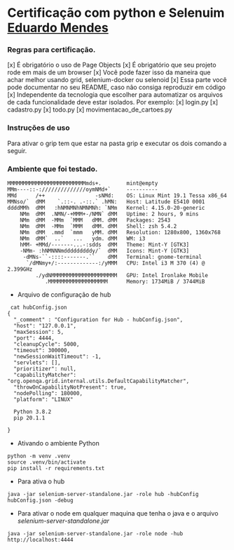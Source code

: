 # Certificação com python e Selenuim [Eduardo Mendes](https://dunossauro.github.io/curso-python-selenium/certificado.html)


### Regras para certificação.

[x] É obrigatório o uso de Page Objects
[x] É obrigatório que seu projeto rode em mais de um browser
[x] Você pode fazer isso da maneira que achar melhor usando grid, selenium-docker ou selenoid
[x] Essa parte você pode documentar no seu README, caso não consiga reproduzir em código
[x] Independente da tecnologia que escolher para automatizar os arquivos de cada funcionalidade deve estar isolados. Por exemplo:
[x]  login.py
[x]  cadastro.py
[x]  todo.py
[x]  movimentacao_de_cartoes.py

### Instruções de uso

Para ativar o grip tem que estar na pasta grip  e executar os dois comando a seguir.

### Ambiente que foi testado.

```
MMMMMMMMMMMMMMMMMMMMMMMMMmds+.        mint@empty 
MMm----::-://////////////oymNMd+`     ---------- 
MMd      /++                -sNMd:    OS: Linux Mint 19.1 Tessa x86_64 
MMNso/`  dMM    `.::-. .-::.` .hMN:   Host: Latitude E5410 0001 
ddddMMh  dMM   :hNMNMNhNMNMNh: `NMm   Kernel: 4.15.0-20-generic 
    NMm  dMM  .NMN/-+MMM+-/NMN` dMM   Uptime: 2 hours, 9 mins 
    NMm  dMM  -MMm  `MMM   dMM. dMM   Packages: 2543 
    NMm  dMM  -MMm  `MMM   dMM. dMM   Shell: zsh 5.4.2 
    NMm  dMM  .mmd  `mmm   yMM. dMM   Resolution: 1280x800, 1360x768 
    NMm  dMM`  ..`   ...   ydm. dMM   WM: i3 
    hMM- +MMd/-------...-:sdds  dMM   Theme: Mint-Y [GTK3] 
    -NMm- :hNMNNNmdddddddddy/`  dMM   Icons: Mint-Y [GTK3] 
     -dMNs-``-::::-------.``    dMM   Terminal: gnome-terminal 
      `/dMNmy+/:-------------:/yMMM   CPU: Intel i3 M 370 (4) @ 2.399GHz 
         ./ydNMMMMMMMMMMMMMMMMMMMMM   GPU: Intel Ironlake Mobile 
            .MMMMMMMMMMMMMMMMMMM      Memory: 1734MiB / 3744MiB 

```

 - Arquivo de configuração de hub

```
 cat hubConfig.json                                                                              
{
  "_comment" : "Configuration for Hub - hubConfig.json",
  "host": "127.0.0.1",
  "maxSession": 5,
  "port": 4444,
  "cleanupCycle": 5000,
  "timeout": 300000,
  "newSessionWaitTimeout": -1,
  "servlets": [],
  "prioritizer": null,
  "capabilityMatcher": "org.openqa.grid.internal.utils.DefaultCapabilityMatcher",
  "throwOnCapabilityNotPresent": true,
  "nodePolling": 180000,
  "platform": "LINUX"

  Python 3.8.2
  pip 20.1.1

}
```

- Ativando o ambiente Python
```
python -m venv .venv 
source .venv/bin/activate  
pip install -r requirements.txt
```


- Para ativa o hub
```
java -jar selenium-server-standalone.jar -role hub -hubConfig hubConfig.json -debug
```

- Para ativar o node em  qualquer maquina que tenha o java e o arquivo *selenium-server-standalone.jar*

```
java -jar selenium-server-standalone.jar -role node -hub http://localhost:4444
```
 

